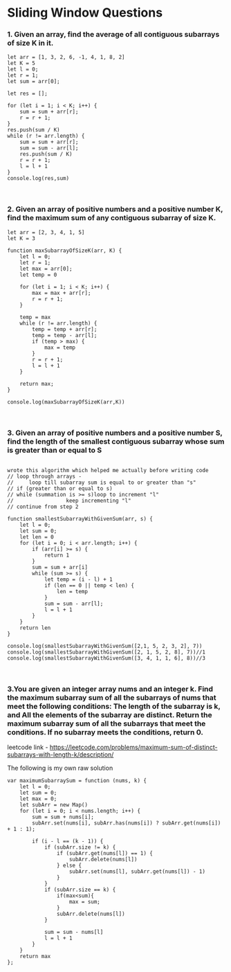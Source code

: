 # Sliding Window Questions

### 1. Given an array, find the average of all contiguous subarrays of size K in it.
   
```
let arr = [1, 3, 2, 6, -1, 4, 1, 8, 2]
let K = 5
let l = 0;
let r = 1;
let sum = arr[0];

let res = [];

for (let i = 1; i < K; i++) {
    sum = sum + arr[r];
    r = r + 1;
}
res.push(sum / K)
while (r != arr.length) {
    sum = sum + arr[r];
    sum = sum - arr[l];
    res.push(sum / K)
    r = r + 1;
    l = l + 1
}
console.log(res,sum)
```
<br>

### 2. Given an array of positive numbers and a positive number K, find the maximum sum of any contiguous subarray of size K.

```
let arr = [2, 3, 4, 1, 5]
let K = 3

function maxSubarrayOfSizeK(arr, K) {
    let l = 0;
    let r = 1;
    let max = arr[0];
    let temp = 0

    for (let i = 1; i < K; i++) {
        max = max + arr[r];
        r = r + 1;
    }

    temp = max
    while (r != arr.length) {
        temp = temp + arr[r];
        temp = temp - arr[l];
        if (temp > max) {
            max = temp
        }
        r = r + 1;
        l = l + 1
    }

    return max;
}

console.log(maxSubarrayOfSizeK(arr,K))
```
<br>

### 3. Given an array of positive numbers and a positive number S, find the length of the smallest contiguous subarray whose sum is greater than or equal to S
```

wrote this algorithm which helped me actually before writing code
// loop through arrays -
//     loop till subarray sum is equal to or greater than "s"
// if (greater than or equal to s)
// while (summation is >= s)loop to increment "l"
//                 keep incrementing "l"
// continue from step 2

function smallestSubarrayWithGivenSum(arr, s) {
    let l = 0;
    let sum = 0;
    let len = 0
    for (let i = 0; i < arr.length; i++) {
        if (arr[i] >= s) {
            return 1
        }
        sum = sum + arr[i]
        while (sum >= s) {
            let temp = (i - l) + 1
            if (len == 0 || temp < len) {
                len = temp
            }
            sum = sum - arr[l];
            l = l + 1
        }
    }
    return len
}

console.log(smallestSubarrayWithGivenSum([2,1, 5, 2, 3, 2], 7))
console.log(smallestSubarrayWithGivenSum([2, 1, 5, 2, 8], 7))//1
console.log(smallestSubarrayWithGivenSum([3, 4, 1, 1, 6], 8))//3
```

<br>

### 3.You are given an integer array nums and an integer k. Find the maximum subarray sum of all the subarrays of nums that meet the following conditions: The length of the subarray is k, and All the elements of the subarray are distinct. Return the maximum subarray sum of all the subarrays that meet the conditions. If no subarray meets the conditions, return 0.

leetcode link - https://leetcode.com/problems/maximum-sum-of-distinct-subarrays-with-length-k/description/

The following is my own raw solution
```
var maximumSubarraySum = function (nums, k) {
    let l = 0;
    let sum = 0;
    let max = 0;
    let subArr = new Map()
    for (let i = 0; i < nums.length; i++) {
        sum = sum + nums[i];
        subArr.set(nums[i], subArr.has(nums[i]) ? subArr.get(nums[i]) + 1 : 1);

        if (i - l == (k - 1)) {
            if (subArr.size != k) {
                if (subArr.get(nums[l]) == 1) {
                    subArr.delete(nums[l])
                } else {
                    subArr.set(nums[l], subArr.get(nums[l]) - 1)
                }
            }
            if (subArr.size == k) {
                if(max<sum){
                    max = sum;
                }
                subArr.delete(nums[l])
            }

            sum = sum - nums[l]
            l = l + 1
        }
    }
    return max
};
```


